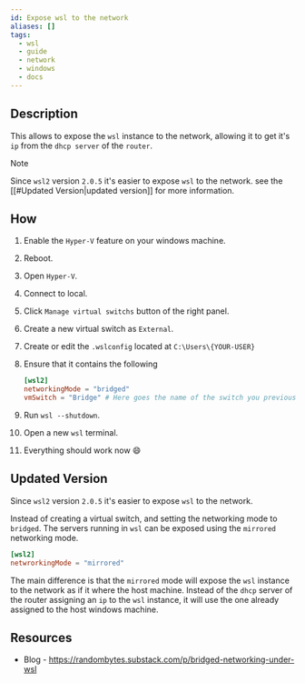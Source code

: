 ```yaml
---
id: Expose wsl to the network
aliases: []
tags:
  - wsl
  - guide
  - network
  - windows
  - docs
---
```


## Description

This allows to expose the `wsl` instance to the network,
allowing it to get it's `ip` from the `dhcp server` of the `router`.

> [!note]
> Since `wsl2` version `2.0.5`
> it's easier to expose `wsl` to the network.
> see the [[#Updated Version|updated version]] for more information.

## How

1.  Enable the `Hyper-V` feature on your windows machine.
2.  Reboot.
3.  Open `Hyper-V`.
4.  Connect to local.
5.  Click `Manage virtual switchs` button of the right panel.
6.  Create a new virtual switch as `External`.
7.  Create or edit the `.wslconfig` located at `C:\Users\{YOUR-USER}`
8.  Ensure that it contains the following

    ```toml
    [wsl2]
    networkingMode = "bridged"
    vmSwitch = "Bridge" # Here goes the name of the switch you previously created
    ```

9.  Run `wsl --shutdown`.
10. Open a new `wsl` terminal.
11. Everything should work now 😄

## Updated Version

Since `wsl2` version `2.0.5` it's easier to expose `wsl` to the network.

Instead of creating a virtual switch, and setting the
networking mode to `bridged`.
The servers running in `wsl` can be exposed using the `mirrored` networking mode.

```toml
[wsl2]
netwrorkingMode = "mirrored"
```

The main difference is that the `mirrored` mode will expose the `wsl` instance to
the network as if it where the host machine. Instead of the `dhcp` server of the
router assigning an `ip` to the `wsl` instance, it will use the one already assigned
to the host windows machine.

## Resources

- Blog - https://randombytes.substack.com/p/bridged-networking-under-wsl
